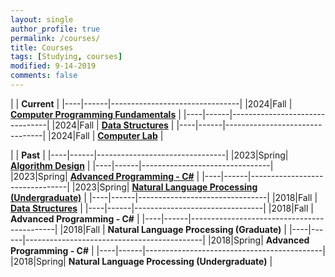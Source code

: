 ```yaml
---
layout: single
author_profile: true
permalink: /courses/
title: Courses
tags: [Studying, courses]
modified: 9-14-2019
comments: false
---
```



|           | **Current**                    |
|----|------|--------------------------------|
|2024|Fall  | **<a href="">Computer Programming Fundamentals</a>**         |
|----|------|--------------------------------|
|2024|Fall  | **<a href="/ds98/">Data Structures</a>** |
|----|------|--------------------------------|
|2024|Fall  | **<a href="">Computer Lab</a>** |


|           | **Past**                       |
|----|------|--------------------------------|
|2023|Spring| **<a href="/ad97/">Algorithm Design</a>**         |
|----|------|--------------------------------|
|2023|Spring| **<a href="/ap97/">Advanced Programming - C#</a>** |
|----|------|--------------------------------|
|2023|Spring| **<a href="/nlp97/">Natural Language Processing (Undergraduate)</a>** |
|----|------|--------------------------------|
|2018|Fall  | **<a href="/ds97/">Data Structures</a>**            |
|----|------|--------------------------------|
|2018|Fall  | **Advanced Programming - C#** |
|----|------|--------------------------------------------|
|2018|Fall  | **Natural Language Processing (Graduate)** |
|----|------|--------------------------------------------|
|2018|Spring| **Advanced Programming - C#**             |
|----|------|--------------------------------------------|
|2018|Spring| **Natural Language Processing (Undergraduate)** |
